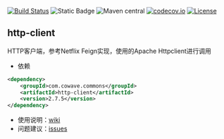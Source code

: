[![Build Status](https://github.com/cowave5/http-client/actions/workflows/ci.yml/badge.svg?branch=master)](https://github.com/cowave5/http-client/actions)
![Static Badge](https://img.shields.io/badge/Java-1.8-brightgreen)
![Maven central](https://img.shields.io/badge/maven--central-2.7.5-brightgreen)
[![codecov.io](https://codecov.io/github/cowave5/http-client/coverage.svg?branch=master)](https://codecov.io/github/cowave5/http-client?branch=master)
[![License](https://img.shields.io/badge/license-Apache--2.0-brightgreen)](http://www.apache.org/licenses/LICENSE-2.0.txt)

## http-client

HTTP客户端，参考Netflix Feign实现，使用的Apache Httpclient进行调用

- 依赖

```xml
<dependency>
    <groupId>com.cowave.commons</groupId>
    <artifactId>http-client</artifactId>
    <version>2.7.5</version>
</dependency>
```

- 使用说明：[wiki](https://github.com/cowave5/http-client/wiki/%E4%BD%BF%E7%94%A8%E8%AF%B4%E6%98%8E)
- 问题建议：[issues](https://github.com/cowave5/http-client/issues)
